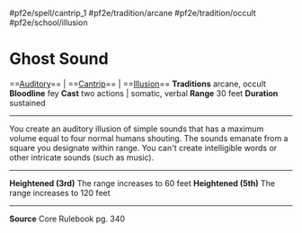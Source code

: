 #pf2e/spell/cantrip_1 #pf2e/tradition/arcane #pf2e/tradition/occult #pf2e/school/illusion 
# Ghost Sound
==[Auditory](Auditory.md)== | ==[Cantrip](Cantrip.md)== | ==[Illusion](Illusion.md)==
**Traditions** arcane, occult
**Bloodline** fey
**Cast** two actions | somatic, verbal
**Range** 30 feet
**Duration** sustained

---
You create an auditory illusion of simple sounds that has a maximum volume equal to four normal humans shouting. The sounds emanate from a square you designate within range. You can't create intelligible words or other intricate sounds (such as music).

---
**Heightened (3rd)** The range increases to 60 feet
**Heightened (5th)** The range increases to 120 feet

---
**Source** Core Rulebook pg. 340